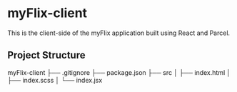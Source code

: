 # myFlix-client

This is the client-side of the myFlix application built using React and Parcel.

## Project Structure

myFlix-client ├── .gitignore ├── package.json ├── src │ ├── index.html │ ├── index.scss │ └── index.jsx
